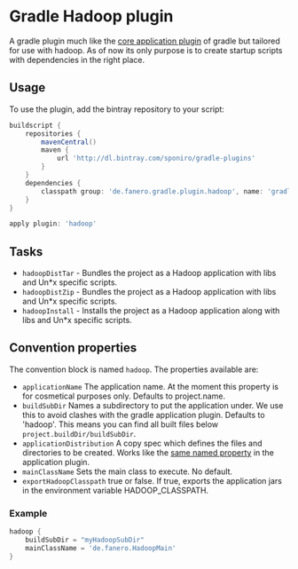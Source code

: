 # Gradle Hadoop plugin

A gradle plugin much like the [core application plugin](http://www.gradle.org/docs/current/userguide/application_plugin.html) of gradle but tailored for use with hadoop. As of now its only purpose is to create startup scripts with dependencies in the right place.

## Usage
To use the plugin, add the bintray repository to your script:

```groovy
buildscript {
    repositories {
        mavenCentral()
        maven {
            url 'http://dl.bintray.com/sponiro/gradle-plugins'
        }
    }
    dependencies {
        classpath group: 'de.fanero.gradle.plugin.hadoop', name: 'gradle-hadoop-plugin', version: '0.2'
    }
}

apply plugin: 'hadoop'
```

## Tasks
* `hadoopDistTar` - Bundles the project as a Hadoop application with libs and Un*x specific scripts.
* `hadoopDistZip` - Bundles the project as a Hadoop application with libs and Un*x specific scripts.
* `hadoopInstall` - Installs the project as a Hadoop application along with libs and Un*x specific scripts.

## Convention properties
The convention block is named `hadoop`. The properties available are:

* `applicationName` The application name. At the moment this property is for cosmetical purposes only. Defaults to project.name.
* `buildSubDir` Names a subdirectory to put the application under. We use this to avoid clashes with the gradle application plugin. Defaults to 'hadoop'. This means you can find all built files below `project.buildDir/buildSubDir`.
* `applicationDistribution` A copy spec which defines the files and directories to be created. Works like the [same named property](http://www.gradle.org/docs/current/userguide/application_plugin.html#application_distribution_resources) in the application plugin.
* `mainClassName` Sets the main class to execute. No default.
* `exportHadoopClasspath` true or false. If true, exports the application jars in the environment variable HADOOP_CLASSPATH.

### Example

```groovy
hadoop {
    buildSubDir = "myHadoopSubDir"
    mainClassName = 'de.fanero.HadoopMain'
}
```
